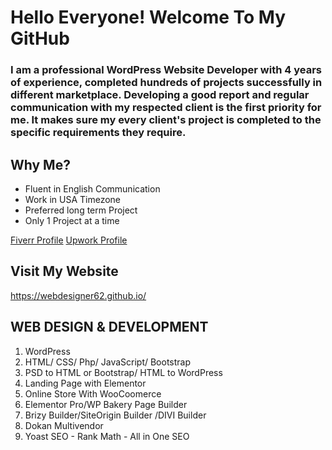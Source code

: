 # Hello Everyone! Welcome To My GitHub 

### I am a professional WordPress Website Developer with 4 years of experience, completed hundreds of projects successfully in different marketplace. Developing a good report and regular communication with my respected client is the first priority for me. It makes sure my every client's project is completed to the specific requirements they require.

## Why Me?
- Fluent in English Communication
- Work in USA Timezone
- Preferred long term Project
- Only 1 Project at a time

[Fiverr Profile](https://www.fiverr.com/r1codingmaster)
[Upwork Profile](https://www.upwork.com/freelancers/~0127c58fda9998b1fa)
## Visit My Website
https://webdesigner62.github.io/


## WEB DESIGN & DEVELOPMENT
1. WordPress
2. HTML/ CSS/ Php/ JavaScript/ Bootstrap
3. PSD to HTML or Bootstrap/ HTML to WordPress
4. Landing Page with Elementor
5. Online Store With WooCoomerce
6. Elementor Pro/WP Bakery Page Builder
7. Brizy Builder/SiteOrigin Builder /DIVI Builder
8. Dokan Multivendor
9. Yoast SEO - Rank Math - All in One SEO
